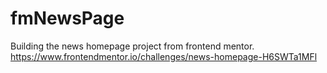 # fmNewsPage
Building the news homepage project from frontend mentor. https://www.frontendmentor.io/challenges/news-homepage-H6SWTa1MFl
